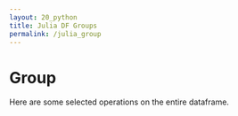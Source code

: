 ```yaml
---
layout: 20_python
title: Julia DF Groups
permalink: /julia_group
---
```


# Group

Here are some selected operations on the entire dataframe.



